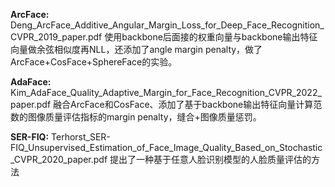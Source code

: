 **ArcFace:** 
Deng_ArcFace_Additive_Angular_Margin_Loss_for_Deep_Face_Recognition_CVPR_2019_paper.pdf
使用backbone后面接的权重向量与backbone输出特征向量做余弦相似度再NLL，还添加了angle margin penalty，做了ArcFace+CosFace+SphereFace的实验。

**AdaFace:**
Kim_AdaFace_Quality_Adaptive_Margin_for_Face_Recognition_CVPR_2022_paper.pdf
融合ArcFace和CosFace、添加了基于backbone输出特征向量计算范数的图像质量评估指标的margin penalty，缝合+图像质量惩罚。

**SER-FIQ:**
Terhorst_SER-FIQ_Unsupervised_Estimation_of_Face_Image_Quality_Based_on_Stochastic_CVPR_2020_paper.pdf
提出了一种基于任意人脸识别模型的人脸质量评估的方法
